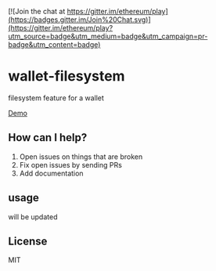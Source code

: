 [![Join the chat at https://gitter.im/ethereum/play](https://badges.gitter.im/Join%20Chat.svg)](https://gitter.im/ethereum/play?utm_source=badge&utm_medium=badge&utm_campaign=pr-badge&utm_content=badge)

# wallet-filesystem

filesystem feature for a wallet

[Demo](https://ethereum-play.github.io/wallet-filesystem/)

## How can I help?

1. Open issues on things that are broken
2. Fix open issues by sending PRs
3. Add documentation

## usage

will be updated

## License

MIT
